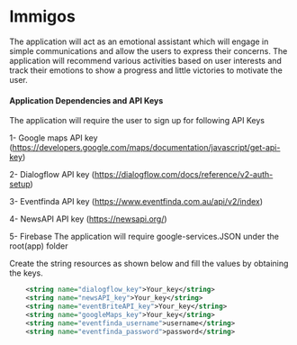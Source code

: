 # Immigos
The application will act as an emotional assistant which will engage in simple communications and allow the users to express their concerns. The application will recommend various activities based on user interests and track their emotions to show a progress and little victories to motivate the user.

#### Application Dependencies and API Keys

The application will require the user to sign up for following API Keys

1- Google maps API key (https://developers.google.com/maps/documentation/javascript/get-api-key)

2- Dialogflow API key (https://dialogflow.com/docs/reference/v2-auth-setup)

3- Eventfinda API key (https://www.eventfinda.com.au/api/v2/index)

4- NewsAPI API key (https://newsapi.org/)

5- Firebase The application will require google-services.JSON under the root(app) folder

Create the string resources as shown below and fill the values by obtaining the keys.

```xml
    <string name="dialogflow_key">Your_key</string>
    <string name="newsAPI_key">Your_key</string>
    <string name="eventBriteAPI_key">Your_key</string>
    <string name="googleMaps_key">Your_key</string>
    <string name="eventfinda_username">username</string>
    <string name="eventfinda_password">password</string>
```
